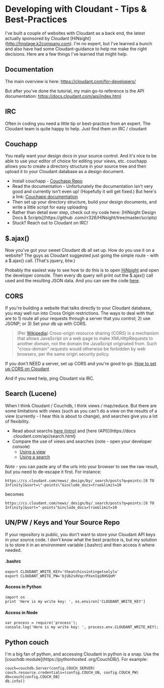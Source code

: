 # Developing with Cloudant - Tips & Best-Practices
I've built a couple of websites with Cloudant as a back end, the latest actually sponsored by Cloudant [HiNsight]
(http://hnstage.k2company.com). I'm no expert, but I've learned a bunch and also have had some Cloudant-guidance to
help me make the right decisions.  Here are a few things I've learned that might help.

## Documentation
The main overview is here: https://cloudant.com/for-developers/

But after you've done the tutorial, my main go-to reference is the API documentation: https://docs.cloudant.com/api/index.html

## IRC
Often in coding you need a little tip or best-practice from an expert. The Cloudant team is quite happy to help.
Just find them on IRC / cloudant

## Couchapp
You really want your design docs in your source control.  And it's nice to be able to use your editor of choice for
editing your views, etc.  couchapp allows you to create a directory structure in your source tree and then upload it
to your Cloudant database as a design document.

* Install couchapp - [Couchapp Repo](https://github.com/couchapp/couchapp)
* Read the documentation - Unfortunately the documentation isn't very good and currently isn't even up! (Hopefully it
 will get fixed.)  But here's a link: [Couchapp documentation](http://www.couchapp.org/page/getting-started)
* Then set up your directory structure, build your design documents, and write a little script for easy uploading
* Rather than detail ever step, check out my code here: [HiNsight Design Docs & Scripts](https://github
.com/rr326/HiNsight/tree/master/scripts)
* Stuck? Reach out to Cloudant on IRC!

## $.ajax()
Now you've got your sweet Cloudant db all set up.  How do you use it on a website? The guys as Cloudant suggested
just going the simple route - with a $.ajax() call. (That's jquery, btw.)

Probably the easiest way to see how to do this is to open [HiNsight](http://hnstage.k2company.com/multiPost) and open
 the developer console. Then every db query will print out the $.ajax() call used and the resulting JSON data. And
 you can see the code [here](https://github.com/rr326/HiNsight/blob/master/app/scripts/getData.js).

## CORS
If you're building a website that talks directly to your Cloudant database, you may well run into Cross Origin
restrictions. The ways to deal with that are to 1) route all your requests through a server that you control; 2) use
JSONP; or 3) Set your db up with CORS.

> (Per [Wikipedia](http://en.wikipedia.org/wiki/Cross-origin_resource_sharing)) Cross-origin resource sharing (CORS) is a mechanism that allows JavaScript on a web page to make XMLHttpRequests to another domain, not the domain the JavaScript originated from. Such "cross-domain" requests would otherwise be forbidden by web browsers, per the same origin security policy.

If you don't NEED a server, set up CORS and you're good to go.  [How to set up CORS on Cloudant](https://gist.github.com/chewbranca/0f690f8c2bfad37a712a)

And if you need help, ping Cloudant via IRC.

## Search (Lucene)
When I think Cloudant / Couchdb, I think views / map/reduce. But there are some limitations with views (such as you
can't do a view on the results of a view (currently - I hear this is about to change),
and searches give you a lot of flexibility.
* Read about searchs [here (intro)](https://cloudant.com/for-developers/search/) and [here (API)](https://docs
.cloudant.com/api/search.html)
* Compare the use of views and searches (note - open your developer console)
    * [Using a view](http://hnstage.k2company.com/multiPost?list=top&limit=all)
    * [Using a search](http://hnstage.k2company.com/multiPost?list=points&limit=all)

*Note* - you can paste any of the urls into your browser to see the raw result, but you need to de-escape it first. For instance:

    https://cs.cloudant.com/news/_design/by/_search/posts?q=points:[0 TO Infinity]&sort=\"-points\"&include_docs=true&limit=10

becomes

    https://cs.cloudant.com/news/_design/by/_search/posts?q=points:[0 TO Infinity]&sort="-points"&include_docs=true&limit=10


## UN/PW / Keys and Your Source Repo
If your repository is public, you don't want to store your Cloudant API keys in your source code.  I don't know what
the best practice is, but my solution is to store it in an environment variable (.bashrc) and then access it where
needed.

#### .bashrc

    export CLOUDANT_WRITE_KEY='theatchissintingetselylu'
    export CLOUDANT_WRITE_PW='bjUb2sdVqcrPXxnIqiRHSQoM'

#### Access in Python

    import os
    print 'Here is my write key: ', os.environ['CLOUDANT_WRITE_KEY']

#### Access in Node

    var process = require('process');
    console.log('Here is my write key: ', process.env.CLOUDANT_WRITE_KEY);

## Python couch
I'm a big fan of python, and accessing Cloudant in python is a snap. Use the [couchdb module](https://pythonhosted
.org/CouchDB/).
For example:

    couch=couchdb.Server(config.COUCH_SERVER)
    couch.resource.credentials=(config.COUCH_UN, config.COUCH_PW)
    db=couch[config.COUCH_DB]
    db.info()

